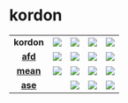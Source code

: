 # kordon

||||||
|:--:|:--:|:--:|:--:|:--:|
| **kordon** | [![](https://badge.fury.io/js/kordon.png)](http://badge.fury.io/js/kordon) | [![](https://secure.travis-ci.org/kordon/kordon.png)](http://travis-ci.org/kordon/kordon) | [![](https://gemnasium.com/kordon/kordon.png)](https://gemnasium.com/kordon/kordon) | [![](https://coveralls.io/repos/kordon/kordon/badge.png?branch=master)](https://coveralls.io/r/kordon/kordon?branch=master) |
| **[afd](http://github.com/kordon/afd)** | [![](https://badge.fury.io/js/afd.png)](http://badge.fury.io/js/afd) | [![](https://secure.travis-ci.org/kordon/afd.png)](http://travis-ci.org/kordon/afd) | [![](https://gemnasium.com/kordon/afd.png)](https://gemnasium.com/kordon/afd) | [![](https://coveralls.io/repos/kordon/afd/badge.png?branch=master)](https://coveralls.io/r/kordon/afd?branch=master) |
| **[mean](http://github.com/ramitos/mean)** | [![](https://badge.fury.io/js/mean.png)](http://badge.fury.io/js/mean) | [![](https://secure.travis-ci.org/ramitos/mean.png)](http://travis-ci.org/ramitos/mean) | [![](https://gemnasium.com/ramitos/mean.png)](https://gemnasium.com/ramitos/mean) | [![](https://coveralls.io/repos/ramitos/mean/badge.png?branch=master)](https://coveralls.io/r/ramitos/mean?branch=master) |
| **[ase](http://github.com/kordon/ase)** | | [![](https://badge.fury.io/js/ase.png)](http://badge.fury.io/js/ase) | [![](https://secure.travis-ci.org/kordon/ase.png)](http://travis-ci.org/kordon/ase) | [![](https://gemnasium.com/kordon/ase.png)](https://gemnasium.com/kordon/ase) | [![](https://coveralls.io/repos/kordon/ase/badge.png?branch=master)](https://coveralls.io/r/kordon/ase?branch=master) |